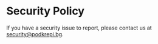 # Security Policy

If you have a security issue to report, please contact us at [security@podkrepi.bg](mailto:security@podkrepi.bg).
